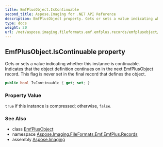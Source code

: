 ```yaml
---
title: EmfPlusObject.IsContinuable
second_title: Aspose.Imaging for .NET API Reference
description: EmfPlusObject property. Gets or sets a value indicating whether this instance is continuable. Indicates that the object definition continues on in the next EmfPlusObject record. This flag is never set in the final record that defines the object
type: docs
weight: 20
url: /net/aspose.imaging.fileformats.emf.emfplus.records/emfplusobject/iscontinuable/
---
```

## EmfPlusObject.IsContinuable property

Gets or sets a value indicating whether this instance is continuable. Indicates that the object definition continues on in the next EmfPlusObject record. This flag is never set in the final record that defines the object.

```csharp
public bool IsContinuable { get; set; }
```

### Property Value

`true` if this instance is compressed; otherwise, `false`.

### See Also

* class [EmfPlusObject](../)
* namespace [Aspose.Imaging.FileFormats.Emf.EmfPlus.Records](../../emfplusobject/)
* assembly [Aspose.Imaging](../../../)


